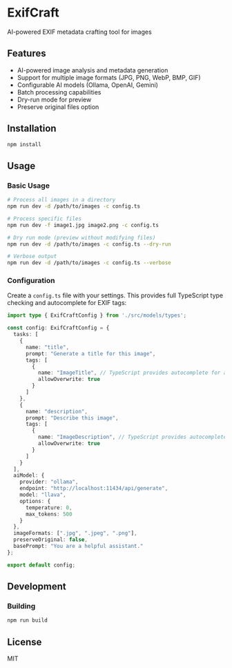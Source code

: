 # ExifCraft

AI-powered EXIF metadata crafting tool for images

## Features

- AI-powered image analysis and metadata generation
- Support for multiple image formats (JPG, PNG, WebP, BMP, GIF)
- Configurable AI models (Ollama, OpenAI, Gemini)
- Batch processing capabilities
- Dry-run mode for preview
- Preserve original files option

## Installation

```bash
npm install
```

## Usage

### Basic Usage

```bash
# Process all images in a directory
npm run dev -d /path/to/images -c config.ts

# Process specific files
npm run dev -f image1.jpg image2.png -c config.ts

# Dry run mode (preview without modifying files)
npm run dev -d /path/to/images -c config.ts --dry-run

# Verbose output
npm run dev -d /path/to/images -c config.ts --verbose
```

### Configuration

Create a `config.ts` file with your settings. This provides full TypeScript type checking and autocomplete for EXIF tags:

```typescript
import type { ExifCraftConfig } from './src/models/types';

const config: ExifCraftConfig = {
  tasks: [
    {
      name: "title",
      prompt: "Generate a title for this image",
      tags: [
        {
          name: "ImageTitle", // TypeScript provides autocomplete for all available EXIF tags
          allowOverwrite: true
        }
      ]
    },
    {
      name: "description", 
      prompt: "Describe this image",
      tags: [
        {
          name: "ImageDescription", // TypeScript provides autocomplete for all available EXIF tags
          allowOverwrite: true
        }
      ]
    }
  ],
  aiModel: {
    provider: "ollama",
    endpoint: "http://localhost:11434/api/generate",
    model: "llava",
    options: {
      temperature: 0,
      max_tokens: 500
    }
  },
  imageFormats: [".jpg", ".jpeg", ".png"],
  preserveOriginal: false,
  basePrompt: "You are a helpful assistant."
};

export default config;
```

## Development

### Building

```bash
npm run build
```



## License

MIT
